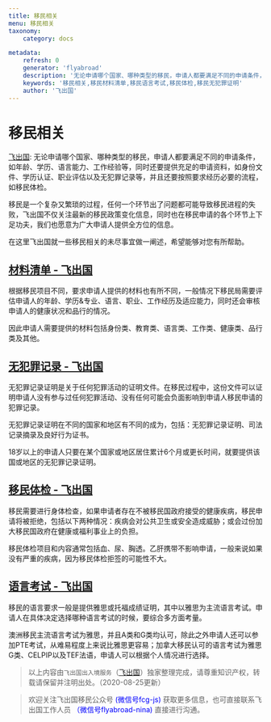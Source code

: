 ```yaml
---
title: 移民相关
menu: 移民相关
taxonomy:
    category: docs

metadata:
    refresh: 0
    generator: 'flyabroad'
    description: '无论申请哪个国家、哪种类型的移民，申请人都要满足不同的申请条件，如年龄、学历、语言能力、工作经验等，同时还要提供充足的申请资料，如身份文件、学历认证、职业评估以及无犯罪记录等，并且还要按照要求经历必要的流程，如移民体检。移民是一个复杂又繁琐的过程，任何一个环节出了问题都可能导致移民进程的失败，飞出国不仅关注最新的移民政策变化信息，同时也在移民申请的各个环节上下足功夫，我们也愿意为广大申请人提供全方位的信息。在这里飞出国就一些移民相关的未尽事宜做一阐述，希望能够对您有所帮助。'
    keywords: '移民相关,移民材料清单,移民语言考试,移民体检,移民无犯罪证明'
    author: '飞出国'
---
```


# 移民相关

[飞出国](/home): 无论申请哪个国家、哪种类型的移民，申请人都要满足不同的申请条件，如年龄、学历、语言能力、工作经验等，同时还要提供充足的申请资料，如身份文件、学历认证、职业评估以及无犯罪记录等，并且还要按照要求经历必要的流程，如移民体检。

移民是一个复杂又繁琐的过程，任何一个环节出了问题都可能导致移民进程的失败，飞出国不仅关注最新的移民政策变化信息，同时也在移民申请的各个环节上下足功夫，我们也愿意为广大申请人提供全方位的信息。

在这里飞出国就一些移民相关的未尽事宜做一阐述，希望能够对您有所帮助。

## [材料清单 - 飞出国](/home/peripheral/checklist)

根据移民项目不同，要求申请人提供的材料也有所不同，一般情况下移民局需要评估申请人的年龄、学历&专业、语言、职业、工作经历及适应能力，同时还会审核申请人的健康状况和品行的情况。

因此申请人需要提供的材料包括身份类、教育类、语言类、工作类、健康类、品行类及其他。

## [无犯罪记录 - 飞出国](/home/peripheral/police)

无犯罪记录证明是关于任何犯罪活动的证明文件。在移民过程中，这份文件可以证明申请人没有参与过任何犯罪活动、没有任何可能会负面影响到申请人移民申请的犯罪记录。

无犯罪记录证明在不同的国家和地区有不同的成为，包括：无犯罪记录证明、司法记录摘录及良好行为证书。

18岁以上的申请人只要在某个国家或地区居住累计6个月或更长时间，就要提供该国或地区的无犯罪记录证明。

## [移民体检 - 飞出国](/home/peripheral/medical)

移民需要进行身体检查，如果申请者存在不被移民国政府接受的健康疾病，移民申请将被拒绝，包括以下两种情况：疾病会对公共卫生或安全造成威胁；或会过份加大移民国政府在健康或福利事业上的负担。

移民体检项目和内容通常包括血、尿、胸透。乙肝携带不影响申请，一般来说如果没有严重的疾病，因为移民体检拒签的可能性不大。

## [语言考试 - 飞出国](/home/peripheral/language)

移民的语言要求一般是提供雅思或托福成绩证明，其中以雅思为主流语言考试。申请人在具体决定选择哪种语言考试的时候，要综合多方面考量。

澳洲移民主流语言考试为雅思，并且A类和G类均认可，除此之外申请人还可以参加PTE考试，从难易程度上来说比雅思更容易；加拿大移民认可的语言考试为雅思G类、CELPIP以及TEF法语，申请人可以根据个人情况进行选择。

> 以上内容由`飞出国出入境服务`（[飞出国](flyabroad.io)）独家整理完成，请尊重知识产权，转载请保留并注明出处。（2020-08-25更新）

> 欢迎关注飞出国移民公众号 <font color=Blue>(微信号fcg-js)</font> 获取更多信息，也可直接联系飞出国工作人员 <font color=Blue>（微信号flyabroad-nina)</font> 直接进行沟通。